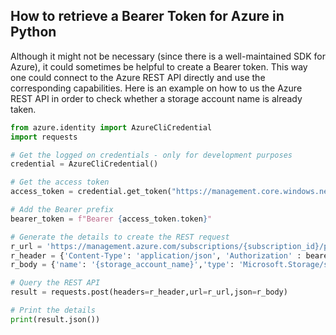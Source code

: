 ## How to retrieve a Bearer Token for Azure in Python

Although it might not be necessary (since there is a well-maintained SDK for Azure), it could sometimes be helpful to create a Bearer token. This way one could connect to the Azure REST API directly and use the corresponding capabilities. Here is an example on how to us the Azure REST API in order to check whether a storage account name is already taken.

```python
from azure.identity import AzureCliCredential
import requests

# Get the logged on credentials - only for development purposes
credential = AzureCliCredential()

# Get the access token
access_token = credential.get_token("https://management.core.windows.net/")

# Add the Bearer prefix
bearer_token = f"Bearer {access_token.token}"

# Generate the details to create the REST request
r_url = 'https://management.azure.com/subscriptions/{subscription_id}/providers/Microsoft.Storage/checkNameAvailability?api-version=2022-09-01'
r_header = {'Content-Type': 'application/json', 'Authorization' : bearer_token}
r_body = {'name': '{storage_account_name}','type': 'Microsoft.Storage/storageAccounts'}

# Query the REST API
result = requests.post(headers=r_header,url=r_url,json=r_body)

# Print the details
print(result.json())
```
